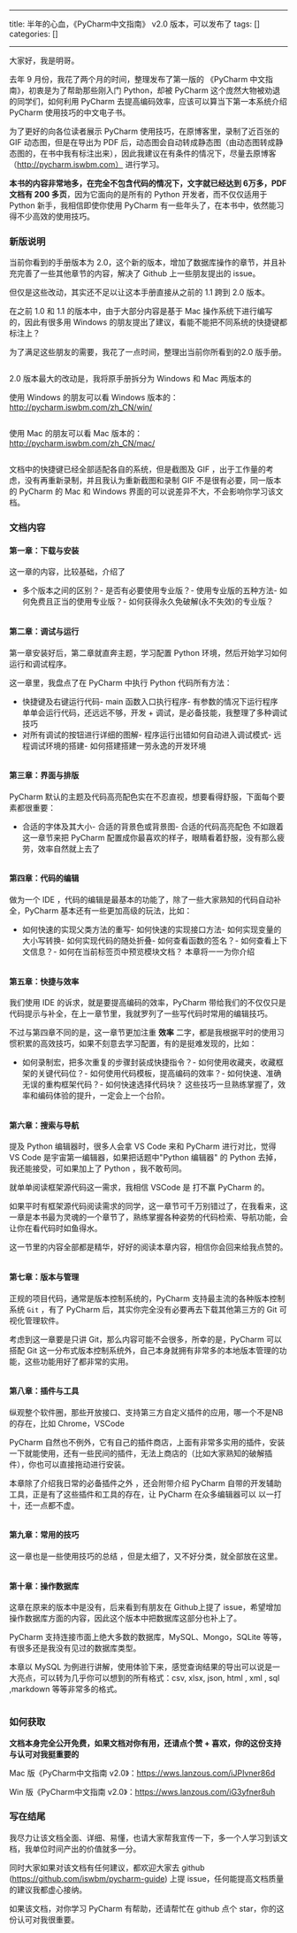 
--- 
title:  半年的心血，《PyCharm中文指南》 v2.0 版本，可以发布了 
tags: []
categories: [] 

---
大家好，我是明哥。

去年 9 月份，我花了两个月的时间，整理发布了第一版的 《PyCharm 中文指南》，初衷是为了帮助那些刚入门 Python，却被 PyCharm 这个庞然大物被劝退的同学们，如何利用 PyCharm 去提高编码效率，应该可以算当下第一本系统介绍 PyCharm 使用技巧的中文电子书。

为了更好的向各位读者展示 PyCharm 使用技巧，在原博客里，录制了近百张的 GIF 动态图，但是在导出为 PDF 后，动态图会自动转成静态图（由动态图转成静态图的，在书中我有标注出来），因此我建议在有条件的情况下，尽量去原博客（http://pycharm.iswbm.com） 进行学习。

**本书的内容非常地多，在完全不包含代码的情况下，文字就已经达到 6万多，PDF文档有 200 多页**，因为它面向的是所有的 Python 开发者，而不仅仅适用于 Python 新手，我相信即使你使用 PyCharm 有一些年头了，在本书中，依然能习得不少高效的使用技巧。

### 新版说明

当前你看到的手册版本为 2.0，这个新的版本，增加了数据库操作的章节，并且补充完善了一些其他章节的内容，解决了 Github 上一些朋友提出的 issue。

但仅是这些改动，其实还不足以让这本手册直接从之前的 1.1 跨到 2.0 版本。

在之前 1.0 和 1.1 的版本中，由于大部分内容是基于 Mac 操作系统下进行编写的，因此有很多用 Windows 的朋友提出了建议，看能不能把不同系统的快捷键都标注上？

为了满足这些朋友的需要，我花了一点时间，整理出当前你所看到的2.0 版手册。

<img src="https://img-blog.csdnimg.cn/img_convert/b7fc830e590950939fd74a6785f94df4.png" alt="">

2.0 版本最大的改动是，我将原手册拆分为 Windows 和 Mac 两版本的

使用 Windows 的朋友可以看 Windows 版本的：http://pycharm.iswbm.com/zh_CN/win/

<img src="https://img-blog.csdnimg.cn/img_convert/27b9e7a19096259d61fbd400cd96621d.png" alt="">

使用 Mac 的朋友可以看 Mac 版本的：http://pycharm.iswbm.com/zh_CN/mac/

<img src="https://img-blog.csdnimg.cn/img_convert/1ca2773f6f805e99ea12a3a9ccfa9597.png" alt="">

文档中的快捷键已经全部适配各自的系统，但是截图及 GIF ，出于工作量的考虑，没有再重新录制，并且我认为重新截图和录制 GIF 不是很有必要，同一版本的 PyCharm 的 Mac 和 Windows 界面的可以说差异不大，不会影响你学习该文档。

### 文档内容

#### 第一章：下载与安装

这一章的内容，比较基础，介绍了
- 多个版本之间的区别？- 是否有必要使用专业版？- 使用专业版的五种方法- 如何免费且正当的使用专业版？- 如何获得永久免破解(永不失效)的专业版？
<img src="https://img-blog.csdnimg.cn/img_convert/97204efe8aea3fc0c528aecd1840d4ac.png" alt="">

#### 第二章：调试与运行

第一章安装好后，第二章就直奔主题，学习配置 Python 环境，然后开始学习如何运行和调试程序。

这一章里，我盘点了在 PyCharm 中执行 Python 代码所有方法：
- 快捷键及右键运行代码- main 函数入口执行程序- 有参数的情况下运行程序
单单会运行代码，还远远不够，开发 + 调试，是必备技能，我整理了多种调试技巧
- 对所有调试的按钮进行详细的图解- 程序运行出错如何自动进入调试模式- 远程调试环境的搭建- 如何搭建搭建一劳永逸的开发环境
<img src="https://img-blog.csdnimg.cn/img_convert/42da0fe51e3f84af996ece23ab82ecfa.png" alt="">

#### 第三章：界面与排版

PyCharm 默认的主题及代码高亮配色实在不忍直视，想要看得舒服，下面每个要素都很重要：
- 合适的字体及其大小- 合适的背景色或背景图- 合适的代码高亮配色
不如跟着这一章节来把 PyCharm 配置成你最喜欢的样子，眼睛看着舒服，没有那么疲劳，效率自然就上去了

<img src="https://img-blog.csdnimg.cn/img_convert/43865f6a5169227c37f328473195976e.png" alt="">

#### 第四章：代码的编辑

做为一个 IDE ，代码的编辑是最基本的功能了，除了一些大家熟知的代码自动补全，PyCharm 基本还有一些更加高级的玩法，比如：
- 如何快速的实现父类方法的重写- 如何快速的实现接口方法- 如何实现变量的大小写转换- 如何实现代码的随处折叠- 如何查看函数的签名？- 如何查看上下文信息？- 如何在当前标签页中预览模块文档？
本章将一一为你介绍

<img src="https://img-blog.csdnimg.cn/img_convert/724cd361d6b1ce213c9ef3a7b229c700.png" alt="">

#### 第五章：快捷与效率

我们使用 IDE 的诉求，就是要提高编码的效率，PyCharm 带给我们的不仅仅只是代码提示与补全，在上一章节里，我就罗列了一些写代码时常用的编辑技巧。

不过与第四章不同的是，这一章节更加注重 **效率** 二字，都是我根据平时的使用习惯积累的高效技巧，如果不刻意去学习配置，有的是挺难发现的，比如：
- 如何录制宏，把多次重复的步骤封装成快捷指令？- 如何使用收藏夹，收藏框架的关键代码位？- 如何使用代码模板，提高编码的效率？- 如何快速、准确无误的重构框架代码？- 如何快速选择代码块？
这些技巧一旦熟练掌握了，效率和编码体验的提升，一定会上一个台阶。

<img src="https://img-blog.csdnimg.cn/img_convert/162af59f4d0095274776610e6c5c0001.png" alt="">

#### 第六章：搜索与导航

提及 Python 编辑器时，很多人会拿 VS Code 来和 PyCharm 进行对比，觉得 VS Code 是宇宙第一编辑器，如果把话题中"Python 编辑器" 的 Python 去掉，我还能接受，可如果加上了 Python ，我不敢苟同。

就单单阅读框架源代码这一需求，我相信 VSCode 是 打不赢 PyCharm 的。

如果平时有框架源代码阅读需求的同学，这一章节可千万别错过了，在我看来，这一章是本书最为灵魂的一个章节了，熟练掌握各种姿势的代码检索、导航功能，会让你在看代码时如鱼得水。

这一节里的内容全部都是精华，好好的阅读本章内容，相信你会回来给我点赞的。

<img src="https://img-blog.csdnimg.cn/img_convert/feaa4db9a54ac70e0c1dc1d7b3165b59.png" alt="">

#### 第七章：版本与管理

正规的项目代码，通常是版本控制系统的，PyCharm 支持最主流的各种版本控制系统 `Git` ，有了 PyCharm 后，其实你完全没有必要再去下载其他第三方的 Git 可视化管理软件。

考虑到这一章要是只讲 Git，那么内容可能不会很多，所幸的是，PyCharm 可以搭配 Git 这一分布式版本控制系统外，自己本身就拥有非常多的本地版本管理的功能，这些功能用好了都非常的实用。

<img src="https://img-blog.csdnimg.cn/img_convert/faa5f739faf8cee4d18d2ac5e62233ff.png" alt="">

#### 第八章：插件与工具

纵观整个软件圈，那些开放接口、支持第三方自定义插件的应用，哪一个不是NB的存在，比如 Chrome，VSCode

PyCharm 自然也不例外，它有自己的插件商店，上面有非常多实用的插件，安装一下就能使用，还有一些民间的插件，无法上商店的（比如大家熟知的破解插件），你也可以直接拖动进行安装。

本章除了介绍我日常的必备插件之外 ，还会附带介绍 PyCharm 自带的开发辅助工具，正是有了这些插件和工具的存在，让 PyCharm 在众多编辑器可以 以一打十，还一点都不虚。

<img src="https://img-blog.csdnimg.cn/img_convert/632a56718cebe8c5e670c95ff5e70410.png" alt="">

#### 第九章：常用的技巧

这一章也是一些使用技巧的总结 ，但是太细了，又不好分类，就全部放在这里。

<img src="https://img-blog.csdnimg.cn/img_convert/4412869c6350ada1a19246780f77a27d.png" alt="">

#### 第十章：操作数据库

这章在原来的版本中是没有，后来看到有朋友在 Github上提了 issue，希望增加操作数据库方面的内容，因此这个版本中把数据库这部分也补上了。

PyCharm 支持连接市面上绝大多数的数据库，MySQL、Mongo，SQLite 等等，有很多还是我没有见过的数据库类型。

本章以 MySQL 为例进行讲解，使用体验下来，感觉查询结果的导出可以说是一大亮点，可以转为几乎你可以想到的所有格式：csv, xlsx, json, html , xml , sql ,markdown 等等非常多的格式。

<img src="https://img-blog.csdnimg.cn/img_convert/3009aa864cf695b9b09a65755384cbb6.png" alt="">

### 如何获取

**文档本身完全公开免费，如果文档对你有用，还请点个赞 + 喜欢，你的这份支持与认可对我挺重要的**

Mac 版《PyCharm中文指南 v2.0》：https://wws.lanzous.com/iJPIvner86d

Win 版《PyCharm中文指南 v2.0》：https://wws.lanzous.com/iG3yfner8uh

### 写在结尾

我尽力让该文档全面、详细、易懂，也请大家帮我宣传一下，多一个人学习到该文档，我单位时间产出的价值就多一分。

同时大家如果对该文档有任何建议，都欢迎大家去 github (https://github.com/iswbm/pycharm-guide) 上提 issue，任何能提高文档质量的建议我都虚心接纳。

如果该文档，对你学习 PyCharm 有帮助，还请帮忙在 github 点个 star，你的这份认可对我很重要。
